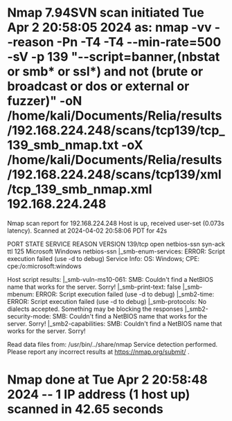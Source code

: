 # Nmap 7.94SVN scan initiated Tue Apr  2 20:58:05 2024 as: nmap -vv --reason -Pn -T4 -T4 --min-rate=500 -sV -p 139 "--script=banner,(nbstat or smb* or ssl*) and not (brute or broadcast or dos or external or fuzzer)" -oN /home/kali/Documents/Relia/results/192.168.224.248/scans/tcp139/tcp_139_smb_nmap.txt -oX /home/kali/Documents/Relia/results/192.168.224.248/scans/tcp139/xml/tcp_139_smb_nmap.xml 192.168.224.248
Nmap scan report for 192.168.224.248
Host is up, received user-set (0.073s latency).
Scanned at 2024-04-02 20:58:06 PDT for 42s

PORT    STATE SERVICE     REASON          VERSION
139/tcp open  netbios-ssn syn-ack ttl 125 Microsoft Windows netbios-ssn
|_smb-enum-services: ERROR: Script execution failed (use -d to debug)
Service Info: OS: Windows; CPE: cpe:/o:microsoft:windows

Host script results:
|_smb-vuln-ms10-061: SMB: Couldn't find a NetBIOS name that works for the server. Sorry!
|_smb-print-text: false
|_smb-mbenum: ERROR: Script execution failed (use -d to debug)
|_smb2-time: ERROR: Script execution failed (use -d to debug)
|_smb-protocols: No dialects accepted. Something may be blocking the responses
|_smb2-security-mode: SMB: Couldn't find a NetBIOS name that works for the server. Sorry!
|_smb2-capabilities: SMB: Couldn't find a NetBIOS name that works for the server. Sorry!

Read data files from: /usr/bin/../share/nmap
Service detection performed. Please report any incorrect results at https://nmap.org/submit/ .
# Nmap done at Tue Apr  2 20:58:48 2024 -- 1 IP address (1 host up) scanned in 42.65 seconds
